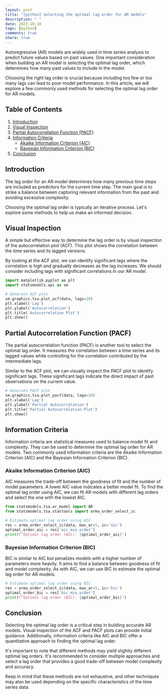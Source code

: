 ```yaml
---
layout: post
title: "[python] Selecting the optimal lag order for AR models"
description: " "
date: 2023-10-18
tags: [python]
comments: true
share: true
---
```


Autoregressive (AR) models are widely used in time series analysis to predict future values based on past values. One important consideration when building an AR model is selecting the optimal lag order, which determines how many past values to include in the model.

Choosing the right lag order is crucial because including too few or too many lags can lead to poor model performance. In this article, we will explore a few commonly used methods for selecting the optimal lag order for AR models.

## Table of Contents
1. [Introduction](#introduction)
2. [Visual Inspection](#visual-inspection)
3. [Partial Autocorrelation Function (PACF)](#pacf)
4. [Information Criteria](#information-criteria)
   - [Akaike Information Criterion (AIC)](#aic)
   - [Bayesian Information Criterion (BIC)](#bic)
5. [Conclusion](#conclusion)

## Introduction <a name="introduction"></a>
The lag order for an AR model determines how many previous time steps are included as predictors for the current time step. The main goal is to strike a balance between capturing relevant information from the past and avoiding excessive complexity. 

Choosing the optimal lag order is typically an iterative process. Let's explore some methods to help us make an informed decision.

## Visual Inspection <a name="visual-inspection"></a>
A simple but effective way to determine the lag order is by visual inspection of the autocorrelation plot (ACF). This plot shows the correlation between the time series and its lagged versions.

By looking at the ACF plot, we can identify significant lags where the correlation is high and gradually decreases as the lag increases. We should consider including lags with significant correlations in our AR model.

```python
import matplotlib.pyplot as plt
import statsmodels.api as sm

# Generate ACF plot
sm.graphics.tsa.plot_acf(data, lags=20)
plt.xlabel('Lag')
plt.ylabel('Autocorrelation')
plt.title('Autocorrelation Plot')
plt.show()
```

## Partial Autocorrelation Function (PACF) <a name="pacf"></a>
The partial autocorrelation function (PACF) is another tool to select the optimal lag order. It measures the correlation between a time series and its lagged values while controlling for the correlation contributed by the intermediate lags.

Similar to the ACF plot, we can visually inspect the PACF plot to identify significant lags. These significant lags indicate the direct impact of past observations on the current value.

```python
# Generate PACF plot
sm.graphics.tsa.plot_pacf(data, lags=20)
plt.xlabel('Lag')
plt.ylabel('Partial Autocorrelation')
plt.title('Partial Autocorrelation Plot')
plt.show()
```

## Information Criteria <a name="information-criteria"></a>
Information criteria are statistical measures used to balance model fit and complexity. They can be used to determine the optimal lag order for AR models. Two commonly used information criteria are the Akaike Information Criterion (AIC) and the Bayesian Information Criterion (BIC).

### Akaike Information Criterion (AIC) <a name="aic"></a>
AIC measures the trade-off between the goodness of fit and the number of model parameters. A lower AIC value indicates a better model fit. To find the optimal lag order using AIC, we can fit AR models with different lag orders and select the one with the lowest AIC.

```python
from statsmodels.tsa.ar_model import AR
from statsmodels.tsa.stattools import arma_order_select_ic

# Estimate optimal lag order using AIC
res = arma_order_select_ic(data, max_ar=5, ic='aic')
optimal_order_aic = res['aic_min_order']
print(f"Optimal lag order (AIC): {optimal_order_aic}")
```

### Bayesian Information Criterion (BIC) <a name="bic"></a>
BIC is similar to AIC but penalizes models with a higher number of parameters more heavily. It aims to find a balance between goodness of fit and model complexity. As with AIC, we can use BIC to estimate the optimal lag order for AR models.

```python
# Estimate optimal lag order using BIC
res = arma_order_select_ic(data, max_ar=5, ic='bic')
optimal_order_bic = res['bic_min_order']
print(f"Optimal lag order (BIC): {optimal_order_bic}")
```

## Conclusion <a name="conclusion"></a>
Selecting the optimal lag order is a critical step in building accurate AR models. Visual inspection of the ACF and PACF plots can provide initial guidance. Additionally, information criteria like AIC and BIC offer a quantitative approach to finding the optimal lag order.

It's important to note that different methods may yield slightly different optimal lag orders. It's recommended to consider multiple approaches and select a lag order that provides a good trade-off between model complexity and accuracy.

Keep in mind that these methods are not exhaustive, and other techniques may also be used depending on the specific characteristics of the time series data.